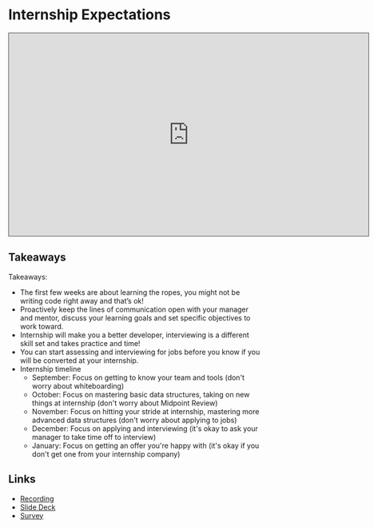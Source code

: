 # Internship Expectations

<iframe src="https://adaacademy.hosted.panopto.com/Panopto/Pages/Embed.aspx?id=7be7d77a-7201-4ead-8a4f-ad9e017ffd3a&autoplay=false&offerviewer=true&showtitle=true&showbrand=false&captions=true&interactivity=all" height="405" width="720" style="border: 1px solid #464646;" allowfullscreen allow="autoplay"></iframe>

## Takeaways

Takeaways: 
- The first few weeks are about learning the ropes, you might not be writing code right away and that’s ok!
- Proactively keep the lines of communication open with your manager and mentor, discuss your learning goals and set specific objectives to work toward. 
- Internship will make you a better developer, interviewing is a different skill set and takes practice and time! 
- You can start assessing and interviewing for jobs before you know if you will be converted at your internship. 
- Internship timeline 
  * September: Focus on getting to know your team and tools (don't worry about whiteboarding)
  * October: Focus on mastering basic data structures, taking on new things at internship (don't worry about Midpoint Review)
  * November: Focus on hitting your stride at internship, mastering more advanced data structures (don't worry about applying to jobs)
  * December: Focus on applying and interviewing (it's okay to ask your manager to take time off to interview)
  * January: Focus on getting an offer you're happy with (it's okay if you don't get one from your internship company)


## Links

- [Recording](https://adaacademy.hosted.panopto.com/Panopto/Pages/Viewer.aspx?id=7be7d77a-7201-4ead-8a4f-ad9e017ffd3a)
- [Slide Deck](https://docs.google.com/presentation/d/1lg-FfN0osevNgDrYJTpuKJwlqnaVNaiRip96T9yDESM/edit?usp=sharing)
- [Survey](https://docs.google.com/forms/d/e/1FAIpQLSfOszZrQsG3q2LmLavmuCX7xh2VQvrSjoU_vgVEXuHcHqzMtg/viewform?usp=sf_link)
